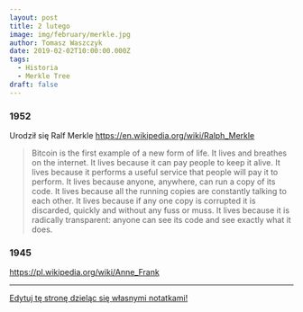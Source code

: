 ```yaml
---
layout: post
title: 2 lutego
image: img/february/merkle.jpg
author: Tomasz Waszczyk
date: 2019-02-02T10:00:00.000Z
tags:
  - Historia
  - Merkle Tree
draft: false  
---
```


### 1952

Urodził się Ralf Merkle https://en.wikipedia.org/wiki/Ralph_Merkle

> Bitcoin is the first example of a new form of life. It lives and breathes on the internet. It lives because it can pay people to keep it alive. It lives because it performs a useful service that people will pay it to perform. It lives because anyone, anywhere, can run a copy of its code. It lives because all the running copies are constantly talking to each other. It lives because if any one copy is corrupted it is discarded, quickly and without any fuss or muss. It lives because it is radically transparent: anyone can see its code and see exactly what it does.

### 1945

https://pl.wikipedia.org/wiki/Anne_Frank

---

<a href="https://github.com/TomaszWaszczyk/historia.waszczyk.com/edit/master/src/content/february-2.md" target="_blank">Edytuj tę stronę dzieląc się własnymi notatkami!</a>
